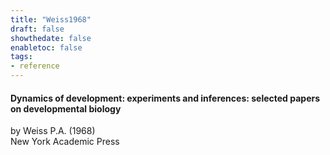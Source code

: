 ```yaml
---
title: "Weiss1968"
draft: false
showthedate: false
enabletoc: false
tags:
- reference
---
```


#### **Dynamics of development: experiments and inferences: selected papers on developmental biology**     
by Weiss P.A. (1968)         
New York Academic Press      



